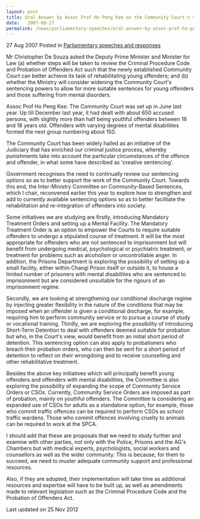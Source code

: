 ```yaml
---
layout: post
title: Oral Answer by Assoc Prof Ho Peng Kee on the Community Court's Sentencing Powers, 27 August 2007
date:   2007-08-27
permalink: /news/parliamentary-speeches/oral-answer-by-assoc-prof-ho-peng-kee-on-the-community-court-s-sentencing-powers-27-august-2007
---
```


27 Aug 2007 Posted in [Parliamentary speeches and responses](/news/parliamentary-speeches)

Mr Christopher De Souza asked the Deputy Prime Minister and Minister for Law (a) whether steps will be taken to review the Criminal Procedure Code and Probation of Offenders Act such that the newly established Community Court can better achieve its task of rehabilitating young offenders; and (b) whether the Ministry will consider widening the Community Court's sentencing powers to allow for more suitable sentences for young offenders and those suffering from mental disorders.

Assoc Prof Ho Peng Kee: The Community Court was set up in June last year. Up till December last year, it had dealt with about 650 accused persons, with slightly more than half being youthful offenders between 16 and 18 years old. Offenders with varying degrees of mental disabilities formed the next group numbering about 150. 

The Community Court has been widely hailed as an initiative of the Judiciary that has enriched our criminal justice process, whereby punishments take into account the particular circumstances of the offence and offender, in what some have described as 'creative sentencing'. 

Government recognises the need to continually review our sentencing options so as to better support the work of the Community Court. Towards this end, the Inter-Ministry Committee on Community-Based Sentences, which I chair, reconvened earlier this year to explore how to strengthen and add to currently available sentencing options so as to better facilitate the rehabilitation and re-integration of offenders into society. 

Some initiatives we are studying are firstly, introducing Mandatory Treatment Orders and setting up a Mental Facility. The Mandatory Treatment Order is an option to empower the Courts to require suitable offenders to undergo a stipulated course of treatment. It will be the most appropriate for offenders who are not sentenced to imprisonment but will benefit from undergoing medical, psychological or psychiatric treatment, or treatment for problems such as alcoholism or uncontrollable anger. In addition, the Prisons Department is exploring the possibility of setting up a small facility, either within Changi Prison itself or outside it, to house a limited number of prisoners with mental disabilities who are sentenced to imprisonment but are considered unsuitable for the rigours of an imprisonment regime. 

Secondly, we are looking at strengthening our conditional discharge regime by injecting greater flexibility in the nature of the conditions that may be imposed when an offender is given a conditional discharge, for example, requiring him to perform community service or to pursue a course of study or vocational training. Thirdly, we are exploring the possibility of introducing Short-Term Detention to deal with offenders deemed suitable for probation but who, in the Court's view, would benefit from an initial short period of detention. This sentencing option can also apply to probationers who breach their probation orders, who can then be sent for a short period of detention to reflect on their wrongdoing and to receive counselling and other rehabilitative treatment. 

Besides the above key initiatives which will principally benefit young offenders and offenders with mental disabilities, the Committee is also exploring the possibility of expanding the scope of Community Service Orders or CSOs. Currently, Community Service Orders are imposed as part of probation, mainly on youthful offenders. The Committee is considering an expanded use of CSOs for adults as a standalone option, for example, those who commit traffic offences can be required to perform CSOs as school traffic wardens. Those who commit offences involving cruelty to animals can be required to work at the SPCA. 

I should add that these are proposals that we need to study further and examine with other parties, not only with the Police, Prisons and the AG's Chambers but with medical experts, psychologists, social workers and counsellors as well as the wider community. This is because, for them to succeed, we need to muster adequate community support and professional resources. 

Also, if they are adopted, their implementation will take time as additional resources and expertise will have to be built up, as well as amendments made to relevant legislation such as the Criminal Procedure Code and the Probation of Offenders Act.



<p class="right-side-updated">Last updated on 25 Nov 2012</p> 
